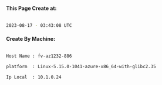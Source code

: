 
   
#### This Page Create at:

```bash

2023-08-17 - 03:43:08 UTC

```

#### Create By Machine:

```bash

Host Name : fv-az1232-886

platform  : Linux-5.15.0-1041-azure-x86_64-with-glibc2.35

Ip Local  : 10.1.0.24

```

